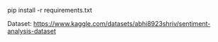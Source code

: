 pip install -r requirements.txt

Dataset: https://www.kaggle.com/datasets/abhi8923shriv/sentiment-analysis-dataset

